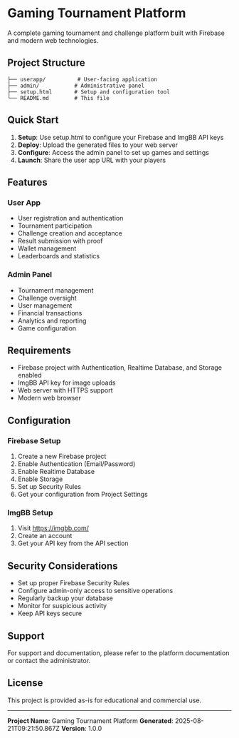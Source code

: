# Gaming Tournament Platform

A complete gaming tournament and challenge platform built with Firebase and modern web technologies.

## Project Structure

```
├── userapp/          # User-facing application
├── admin/           # Administrative panel
├── setup.html       # Setup and configuration tool
└── README.md        # This file
```

## Quick Start

1. **Setup**: Use setup.html to configure your Firebase and ImgBB API keys
2. **Deploy**: Upload the generated files to your web server
3. **Configure**: Access the admin panel to set up games and settings
4. **Launch**: Share the user app URL with your players

## Features

### User App
- User registration and authentication
- Tournament participation
- Challenge creation and acceptance
- Result submission with proof
- Wallet management
- Leaderboards and statistics

### Admin Panel
- Tournament management
- Challenge oversight
- User management
- Financial transactions
- Analytics and reporting
- Game configuration

## Requirements

- Firebase project with Authentication, Realtime Database, and Storage enabled
- ImgBB API key for image uploads
- Web server with HTTPS support
- Modern web browser

## Configuration

### Firebase Setup
1. Create a new Firebase project
2. Enable Authentication (Email/Password)
3. Enable Realtime Database
4. Enable Storage
5. Set up Security Rules
6. Get your configuration from Project Settings

### ImgBB Setup
1. Visit https://imgbb.com/
2. Create an account
3. Get your API key from the API section

## Security Considerations

- Set up proper Firebase Security Rules
- Configure admin-only access to sensitive operations
- Regularly backup your database
- Monitor for suspicious activity
- Keep API keys secure

## Support

For support and documentation, please refer to the platform documentation or contact the administrator.

## License

This project is provided as-is for educational and commercial use.

---

**Project Name**: Gaming Tournament Platform
**Generated**: 2025-08-21T09:21:50.867Z
**Version**: 1.0.0